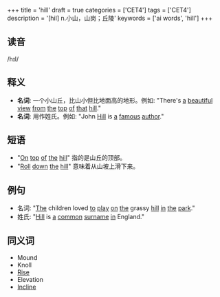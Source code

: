 +++
title = 'hill'
draft = true
categories = ['CET4']
tags = ['CET4']
description = '[hil] n.小山，山岗；丘陵'
keywords = ['ai words', 'hill']
+++

## 读音
/hɪl/

## 释义
- **名词**: 一个小山丘，比山小但比地面高的地形。例如: "There's [a](/post/a/) [beautiful](/post/beautiful/) [view](/post/view/) [from](/post/from/) [the](/post/the/) [top](/post/top/) [of](/post/of/) [that](/post/that/) [hill](/post/hill/)."
- **名词**: 用作姓氏。例如: "John [Hill](/post/hill/) is [a](/post/a/) [famous](/post/famous/) [author](/post/author/)."

## 短语
- "[On](/post/on/) [top](/post/top/) [of](/post/of/) [the](/post/the/) [hill](/post/hill/)" 指的是山丘的顶部。
- "[Roll](/post/roll/) [down](/post/down/) [the](/post/the/) [hill](/post/hill/)" 意味着从山坡上滑下来。

## 例句
- 名词: "[The](/post/the/) children loved [to](/post/to/) [play](/post/play/) [on](/post/on/) [the](/post/the/) grassy [hill](/post/hill/) [in](/post/in/) [the](/post/the/) [park](/post/park/)."
- 姓氏: "[Hill](/post/hill/) is [a](/post/a/) [common](/post/common/) [surname](/post/surname/) [in](/post/in/) England."

## 同义词
- Mound
- Knoll
- [Rise](/post/rise/)
- Elevation
- [Incline](/post/incline/)
